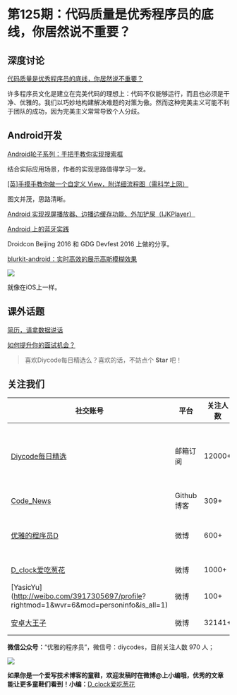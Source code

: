 # 第125期：代码质量是优秀程序员的底线，你居然说不重要？

## 深度讨论

[代码质量是优秀程序员的底线，你居然说不重要？](http://www.jianshu.com/p/c093cf1c0a7c)

许多程序员文化是建立在完美代码的理想上：代码不仅能够运行，而且也必须是干净、优雅的。我们以巧妙地构建解决难题的对策为傲。然而这种完美主义可能不利于团队的成功，因为完美主义常常导致个人分歧。

## Android开发

[Android轮子系列：手把手教你实现搜索框](http://www.jianshu.com/p/3682f6536e49)

结合实际应用场景，作者的实现思路值得学习一发。

[[英]手摸手教你做一个自定义 View，附详细流程图（需科学上网）](https://medium.com/@romandanylyk96/android-draw-a-custom-view-ef79fe2ff54b#.3eypckqxi)

图文并茂，思路清晰。

[Android 实现视屏播放器、边播边缓存功能、外加铲屎（IJKPlayer）](http://www.jianshu.com/p/9fe377dd9750)

[Android 上的蓝牙实践](http://www.race604.com/android-ble-in-action/)

Droidcon Beijing 2016 和 GDG Devfest 2016 上做的分享。

[blurkit-android：实时高效的展示高斯模糊效果](https://github.com/wonderkiln/blurkit-android)

![](https://github.com/wonderkiln/blurkit-android/raw/master/.repo/demo.gif)

就像在iOS上一样。

## 课外话题

[简历，请拿数据说话](http://mp.weixin.qq.com/s/RyGTYvGdzBgeNj0KgMCXrg)

[如何提升你的面试机会？](http://mp.weixin.qq.com/s/jzr7qpPwjV023MyLtLeAPw)

> 喜欢Diycode每日精选么？喜欢的话，不妨点个 **Star** 吧！

## 关注我们

| 社交账号  |  平台  | 关注人数 | 说明 |
| -------- | -------- | -------- | -------- |
| [Diycode每日精选](http://list.qq.com/cgi-bin/qf_invite?id=d469993d2c888e971c0fbb2309c4d84256968386b126b967)|   邮箱订阅  | 12000+ | 每日分享一次Android、iOS、Swfit技术干货  |
| [Code_News](https://github.com/DiyCodes/code_news) |    Github博客  |309+ | 每日邮件推送列表  |
| [优雅的程序员D](http://weibo.com/u/5891258264) |   微博  | 600+ | 官方微博，每日分享开源信息  |
| [D_clock爱吃葱花](http://weibo.com/u/2480694892)  |   微博  | 1000+ | 日报发起人  |
|[YasicYu](http://weibo.com/3917305697/profile? rightmod=1&wvr=6&mod=personinfo&is_all=1)  |   微博  | 100+ | 日报发起人  |
|[安卓大王子](http://weibo.com/apkbus/)   |   微博  | 32141+ | 日报发起人  |



**微信公众号：**“优雅的程序员”，微信号：diycodes，目前关注人数 970 人；

![](http://upload-images.jianshu.io/upload_images/1846413-b42abfa70f909099.jpg?imageMogr2/auto-orient/strip%7CimageView2/2/w/1240)

**如果你是一个爱写技术博客的童鞋，欢迎发稿时在微博@上小编哦，优秀的文章能让更多童鞋们看到！小编：**[D_clock爱吃葱花](http://weibo.com/2480694892/profile?rightmod=1&wvr=6&mod=personinfo&is_all=1)
